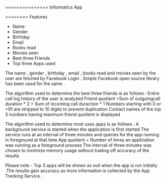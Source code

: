===============
Informatics App


========
Features
* Name 
* Gender
* Birthday
* Email
* Books read
* Movies seen
* Best three Friends
* Top three Apps used

The name , gender , birthday , email , books read and movies seen by the user are fetched by Facebook Login .
Simple Facebook open source library has been used for the same .

The algorithm used to determine the best three friends is as follows :
	Entire call log history of the user is analyzed 
	Friend quotient =Sum of outgoingcall duration * 2 + Sum of incoming call duraction * 1
	Numbers starting with 0 or +91 are stripped to 10 digits to prevent duplication
	Contact names of the top 3 numbers having maximum friend quotient is displayed

The algorithm used to determine most uses apps is as follows :
	A background service is started when the application is first started
	The service runs at an interval of three minutes and queries for the app running in foreground at that time
	App quotient = Number of times an application was running as a foreground process
	The interval of three minutes was chosen to minimize memory usage without trading off accuracy of the results

Please note - Top 3 apps will be shown as null when the app is run initially .The results gain accuracy as more information is collected by the App Tracking Service .
